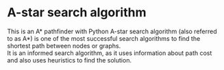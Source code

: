 # A-star search algorithm
This is an A* pathfinder with Python
A-star search algorithm (also referred to as A*) is one of the most successful search algorithms to find the shortest path between nodes or graphs.  
It is an informed search algorithm, as it uses information about path cost and also uses heuristics to find the solution.
